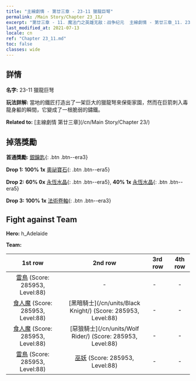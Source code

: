 ```yaml
---
title: "主線劇情 - 第廿三章 - 23-11 獵龍巨弩"
permalink: /Main Story/Chapter 23_11/
excerpt: "第廿三章 - 11. 魔法门之英雄无敌：战争纪元  主線劇情 - 第廿三章_11. 23-11 獵龍巨弩"
last_modified_at: 2021-07-13
locale: cn
ref: "Chapter 23_11.md"
toc: false
classes: wide
---
```


## 詳情

 **名字:** 23-11 獵龍巨弩

 **玩法詳解:** 當地的鐵匠打造出了一架巨大的獵龍弩來保衛家園，然而在巨箭刺入毒龍身軀的瞬間，它變成了一根脆弱的鏽鐵。

 **Related to:** [主線劇情 第廿三章](/cn/Main Story/Chapter 23/)

## 掉落獎勵

 **首通獎勵:** [銀鑰匙](/cn/Items/con_693/){: .btn .btn--era3}

 **Drop 1:** **100% 1x** [奧祕寶石](/cn/Items/mat_79/){: .btn .btn--era5}

 **Drop 2:** **60% 0x** [永恆水晶](/cn/Items/mat_73/){: .btn .btn--era5}, **40% 1x** [永恆水晶](/cn/Items/mat_73/){: .btn .btn--era5}

 **Drop 3:** **100% 1x** [法術卷軸](/cn/Items/con_694/){: .btn .btn--era3}


## Fight against Team
 **Hero:** h_Adelaide

 **Team:**


  | 1st row | 2nd row | 3rd row | 4th row |
  |:----:|:----:|:----|:----:|
  | [雷鳥](/cn/units/Roc/) (Score: 285953, Level:88)  | - | - | - |
  | [食人魔](/cn/units/Ogre/) (Score: 285953, Level:88)  | [黑暗騎士](/cn/units/Black Knight/) (Score: 285953, Level:88)  | - | - |
  | [食人魔](/cn/units/Ogre/) (Score: 285953, Level:88)  | [惡狼騎士](/cn/units/Wolf Rider/) (Score: 285953, Level:88)  | - | - |
  | [雷鳥](/cn/units/Roc/) (Score: 285953, Level:88)  | [巫妖](/cn/units/Lich/) (Score: 285953, Level:88)  | - | - |


